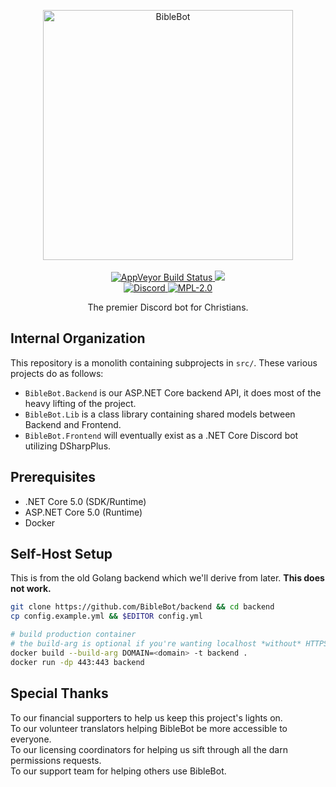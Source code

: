 <p align="center">
    <a alt="BibleBot" href="https://biblebot.xyz">
        <img alt="BibleBot" width="400px" src="https://i.imgur.com/JVBY24z.png">
    </a>
    <br>
    <br>
    <a href="https://ci.appveyor.com/project/SeraphimRP/biblebot">
        <img alt="AppVeyor Build Status" src="https://ci.appveyor.com/api/projects/status/x6pdy1e2aw1vstru?svg=true">
    </a>
    <a href="https://www.codacy.com/gh/BibleBot/BibleBot/dashboard?utm_source=github.com&amp;utm_medium=referral&amp;utm_content=BibleBot/BibleBot&amp;utm_campaign=Badge_Grade">
        <img src="https://app.codacy.com/project/badge/Grade/0ebeb56c612a4643851d9beb1003a1de">
    </a>
    <br>
    <a alt="Discord" href="https://discord.gg/H7ZyHqE">
        <img alt="Discord" src="https://img.shields.io/discord/362503610006765568?label=discord">
    </a>
    <a href="https://github.com/BibleBot/BibleBot/blob/master/LICENSE.txt">
        <img alt="MPL-2.0" src="https://img.shields.io/github/license/BibleBot/BibleBot">
    </a>
    <br>
</p>
<p align="center">
    The premier Discord bot for Christians.
</p>

## Internal Organization

This repository is a monolith containing subprojects in `src/`. These various projects do as follows:

- `BibleBot.Backend` is our ASP.NET Core backend API, it does most of the heavy lifting of the project.
- `BibleBot.Lib` is a class library containing shared models between Backend and Frontend.
- `BibleBot.Frontend` will eventually exist as a .NET Core Discord bot utilizing DSharpPlus.

## Prerequisites

- .NET Core 5.0 (SDK/Runtime)
- ASP.NET Core 5.0 (Runtime)
- Docker

## Self-Host Setup
This is from the old Golang backend which we'll derive from later. **This does not work.**

```bash
git clone https://github.com/BibleBot/backend && cd backend
cp config.example.yml && $EDITOR config.yml

# build production container
# the build-arg is optional if you're wanting localhost *without* HTTPS
docker build --build-arg DOMAIN=<domain> -t backend .
docker run -dp 443:443 backend
```

## Special Thanks

To our financial supporters to help us keep this project's lights on.  
To our volunteer translators helping BibleBot be more accessible to everyone.  
To our licensing coordinators for helping us sift through all the darn permissions requests.  
To our support team for helping others use BibleBot.
